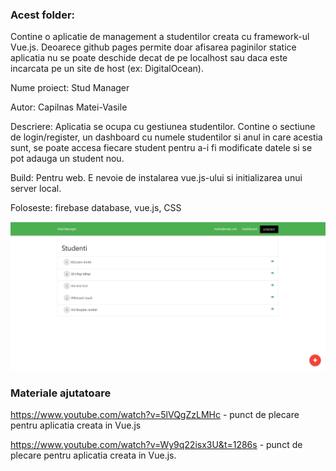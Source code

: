 ### Acest folder:

Contine o aplicatie de management a studentilor creata cu framework-ul Vue.js. Deoarece github pages permite doar afisarea paginilor statice aplicatia nu se poate deschide decat de pe localhost sau daca este incarcata pe un site de host (ex:  DigitalOcean).

Nume proiect: Stud Manager

Autor: Capilnas Matei-Vasile

Descriere: Aplicatia se ocupa cu gestiunea studentilor. Contine o sectiune de login/register, un dashboard cu numele studentilor si anul in care acestia sunt, se poate accesa fiecare student pentru a-i fi modificate datele si se pot adauga un student nou.

Build: Pentru web. E nevoie de instalarea vue.js-ului si initializarea unui server local.

Foloseste: firebase database, vue.js, CSS

![](img-aplicatii/tabel.PNG)

### Materiale ajutatoare

https://www.youtube.com/watch?v=5lVQgZzLMHc - punct de plecare pentru aplicatia creata in Vue.js

https://www.youtube.com/watch?v=Wy9q22isx3U&t=1286s - punct de plecare pentru aplicatia creata in Vue.js.

